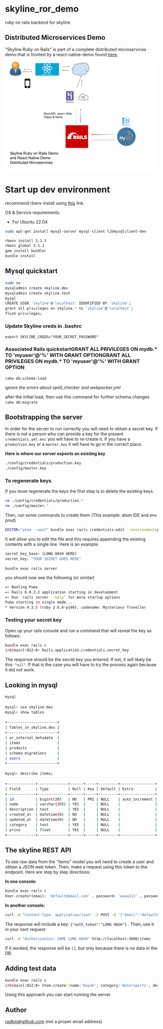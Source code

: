# skyline_ror_demo
ruby on rails backend for skyline

## Distributed Microservices Demo
"Skyline Ruby on Rails" is part of a complete distributed microservices demo that is fronted by a react-native-demo found [here](https://github.com/radkin/skyline-mobile-demo). 
![root directory](graphics/ROR_backend_react_native.png)

# Start up dev environment
recommend rbenv install using [this](https://www.digitalocean.com/community/tutorials/how-to-install-ruby-on-rails-with-rbenv-on-ubuntu-18-04) link.

OS & Service requirements:

* For Ubuntu 22.04

```bash
sudo apt-get install mysql-server mysql-client libmysqlclient-dev
```

```bash
rbenv install 3.1.3
rbenv global 3.1.3
gem install bundler
bundle install
```

## Mysql quickstart
```bash
sudo su -
mysqladmin create skyline.dev
mysqladmin create skyline.test
mysql
CREATE USER 'skyline'@'localhost' IDENTIFIED BY 'skyline';
grant all privileges on skyline.* to 'skyline'@'localhost';
flush privileges;
```

### Update Skyline creds in .bashrc 
`export SKYLINE_CREDS="YOUR_SECRET_PASSWORD"`

### Associated Rails quickstartGRANT ALL PRIVILEGES ON mydb.* TO 'myuser'@'%' WITH GRANT OPTIONGRANT ALL PRIVILEGES ON mydb.* TO 'myuser'@'%' WITH GRANT OPTION
`rake db:schema:load`

_ignore the errors about spell_checker and webpacker.yml_

after the initial load, then use this command for further schema changes
`rake db:migrate`

## Bootstrapping the server
In order for the server to run correctly you will need to obtain a secret key. If there is not a person who can provide a key for the present `credentials.yml.enc` you will have to re-create it. If you have a `production.key` or a `master.key` it will have to go in the correct place.

**Here is where our server expects an existing key**
```bash
./config/credentials/production.key
./config/master.key
```

### To regenerate keys
If you must regenerate the keys the first step is to delete the existing keys.
```bash
rm ./config/credentials/production.*
rm ./config/master.*
```
Then, run some commands to create them (This example: atom IDE and env prod)
```bash
EDITOR="atom --wait" bundle exec rails credentials:edit --environment=production
```

It will allow you to edit the file and this requires appending the existing contents with a single line. Here is an example:
```bash
secret_key_base: [LONG HASH HERE]
secret_key: "YOUR SECRET GOES HERE"
```

`bundle exec rails server`

you should now see the following (or similar)

```bash
=> Booting Puma
=> Rails 6.0.3.2 application starting in development
=> Run `rails server --help` for more startup options
Puma starting in single mode...
* Version 4.3.5 (ruby 2.6.6-p146), codename: Mysterious Traveller
```

### Testing your secret key
Open up your rails console and run a command that will reveal the key as follows:
```bash
bundle exec rails c
irb(main):012:0> Rails.application.credentials.secret_key
```
The response should be the secret key you entered. If not, it will likely be this: `"nil"`. If that is the case you will have to try the process again because it did not work.

## Looking in mysql

```bash
mysql

mysql> use skyline.dev
mysql> show tables

+-----------------------+
| Tables_in_skyline.dev |
+-----------------------+
| ar_internal_metadata  |
| items                 |
| products              |
| schema_migrations     |
| users                 |
+-----------------------+

mysql> describe items;

+-------------+--------------+------+-----+---------+----------------+
| Field       | Type         | Null | Key | Default | Extra          |
+-------------+--------------+------+-----+---------+----------------+
| id          | bigint(20)   | NO   | PRI | NULL    | auto_increment |
| name        | varchar(255) | YES  |     | NULL    |                |
| description | text         | YES  |     | NULL    |                |
| created_at  | datetime(6)  | NO   |     | NULL    |                |
| updated_at  | datetime(6)  | NO   |     | NULL    |                |
| category    | text         | YES  |     | NULL    |                |
| price       | float        | YES  |     | NULL    |                |
+-------------+--------------+------+-----+---------+----------------+

```

## The skyline REST API
To see raw data from the "Items" model you will need to create a user and obtain a JSON web token. Then, make a request using this token to the endpoint. Here are step by step directions:

**In one console:**
```bash
bundle exec rails c
User.create!(email: 'default@email.com' , password: 'aaaa111' , password_confirmation: 'aaa111')
```
**In another console:**
```bash
curl -H "Content-Type: application/json" -X POST -d '{"email":"default@email.com","password":"aaa111"}' http://localhost:3000/authenticate
```
The response will include a key: `{"auth_token":"LONG HASH"}` . Then, use it in your next request:
```bash
curl -H "Authorization: SAME LONG HASH" http://localhost:3000/items
```
If it worked, the response will be `[]`, but only because there is no data in the DB.

## Adding test data
```bash
bundle exec rails c
irb(main):012:0> Item.create!(name:'Kayak', category:'Watersports', description:'A boat for one person', price:275)
```
Using this approach you can start running the server.

## Author
radkin@github.com (not a proper email address)
